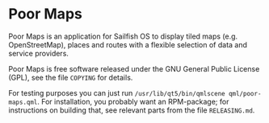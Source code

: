 Poor Maps
=========

Poor Maps is an application for Sailfish OS to display tiled maps
(e.g. OpenStreetMap), places and routes with a flexible selection
of data and service providers.

Poor Maps is free software released under the GNU General Public
License (GPL), see the file `COPYING` for details.

For testing purposes you can just run
`/usr/lib/qt5/bin/qmlscene qml/poor-maps.qml`.
For installation, you probably want an RPM-package; for instructions
on building that, see relevant parts from the file `RELEASING.md`.
